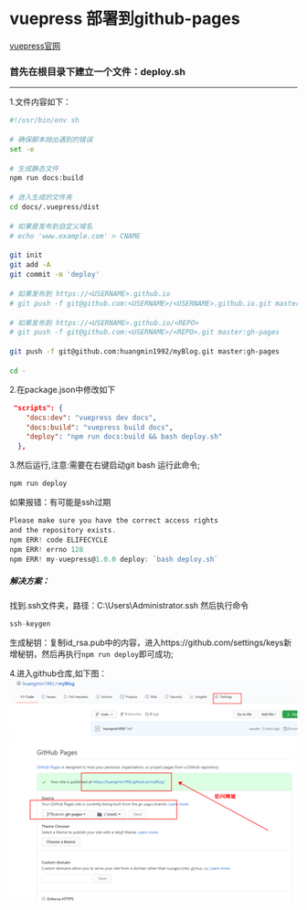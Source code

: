 # vuepress 部署到github-pages

[vuepress官网](https://www.vuepress.cn/guide/)

### 首先在根目录下建立一个文件：deploy.sh
______________________


1.文件内容如下：
```sh
#!/usr/bin/env sh

# 确保脚本抛出遇到的错误
set -e

# 生成静态文件
npm run docs:build

# 进入生成的文件夹
cd docs/.vuepress/dist

# 如果是发布到自定义域名
# echo 'www.example.com' > CNAME

git init
git add -A
git commit -m 'deploy'

# 如果发布到 https://<USERNAME>.github.io
# git push -f git@github.com:<USERNAME>/<USERNAME>.github.io.git master

# 如果发布到 https://<USERNAME>.github.io/<REPO>
# git push -f git@github.com:<USERNAME>/<REPO>.git master:gh-pages

git push -f git@github.com:huangmin1992/myBlog.git master:gh-pages

cd -
```
2.在package.json中修改如下
```json
 "scripts": {
    "docs:dev": "vuepress dev docs",
    "docs:build": "vuepress build docs",
    "deploy": "npm run docs:build && bash deploy.sh"
  },
```
3.然后运行,注意:需要在右键启动git bash 运行此命令;
```javascript
npm run deploy
```
如果报错：有可能是ssh过期
```javascript
Please make sure you have the correct access rights
and the repository exists.
npm ERR! code ELIFECYCLE
npm ERR! errno 128
npm ERR! my-vuepress@1.0.0 deploy: `bash deploy.sh`
```
##### 解决方案：
找到.ssh文件夹，路径：C:\Users\Administrator\.ssh
然后执行命令
```javascript
ssh-keygen
```
生成秘钥：复制id_rsa.pub中的内容，进入https://github.com/settings/keys新增秘钥，然后再执行`npm run deploy`即可成功;

4.进入github仓库,如下图：
![进入Seetings](./.vuepress/public/2.png)
![github-pages](./.vuepress/public/3.png)

